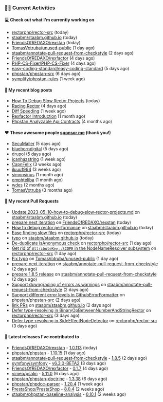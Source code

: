 ### 👨‍💻 Current Activities


#### 💻 Check out what I'm currently working on

- [rectorphp/rector-src](https://github.com/rectorphp/rector-src) (today)
- [staabm/staabm.github.io](https://github.com/staabm/staabm.github.io) (today)
- [FriendsOfREDAXO/rexstan](https://github.com/FriendsOfREDAXO/rexstan) (today)
- [TomasVotruba/unused-public](https://github.com/TomasVotruba/unused-public) (1 day ago)
- [staabm/annotate-pull-request-from-checkstyle](https://github.com/staabm/annotate-pull-request-from-checkstyle) (2 days ago)
- [FriendsOfREDAXO/rexfactor](https://github.com/FriendsOfREDAXO/rexfactor) (4 days ago)
- [PHP-CS-Fixer/PHP-CS-Fixer](https://github.com/PHP-CS-Fixer/PHP-CS-Fixer) (4 days ago)
- [easy-coding-standard/easy-coding-standard](https://github.com/easy-coding-standard/easy-coding-standard) (5 days ago)
- [phpstan/phpstan-src](https://github.com/phpstan/phpstan-src) (6 days ago)
- [symplify/phpstan-rules](https://github.com/symplify/phpstan-rules) (1 week ago)


#### 📜 My recent blog posts

- [How To Debug Slow Rector Projects](https://staabm.github.io/2023/05/10/how-to-debug-slow-rector-projects.html) (today)
- [Racing Rector](https://staabm.github.io/2023/05/06/racing-rector.html) (4 days ago)
- [Diff Speeding](https://staabm.github.io/2023/05/01/diff-speeding.html) (1 week ago)
- [Rexfactor Introduction](https://staabm.github.io/2023/04/09/rexfactor-introduction.html) (1 month ago)
- [Phpstan Analyzable Api Contracts](https://staabm.github.io/2022/12/29/phpstan-analyzable-api-contracts.html) (4 months ago)


#### ❤️ These awesome people [sponsor me](https://github.com/sponsors/staabm) (thank you!)

- [SecuMailer](https://github.com/SecuMailer) (5 days ago)
- [bluehorndigital](https://github.com/bluehorndigital) (5 days ago)
- [drupol](https://github.com/drupol) (5 days ago)
- [icanhazstring](https://github.com/icanhazstring) (1 week ago)
- [CapnFelix](https://github.com/CapnFelix) (3 weeks ago)
- [iluuu1994](https://github.com/iluuu1994) (3 weeks ago)
- [simonsinus](https://github.com/simonsinus) (1 month ago)
- [omphteliba](https://github.com/omphteliba) (1 month ago)
- [wdes](https://github.com/wdes) (2 months ago)
- [TomasVotruba](https://github.com/TomasVotruba) (3 months ago)


#### 🔨 My recent Pull Requests

- [Update 2023-05-10-how-to-debug-slow-rector-projects.md](https://github.com/staabm/staabm.github.io/pull/73) on [staabm/staabm.github.io](https://github.com/staabm/staabm.github.io) (today)
- [prepare next iteration](https://github.com/FriendsOfREDAXO/rexstan/pull/499) on [FriendsOfREDAXO/rexstan](https://github.com/FriendsOfREDAXO/rexstan) (today)
- [How to debug rector performance](https://github.com/staabm/staabm.github.io/pull/72) on [staabm/staabm.github.io](https://github.com/staabm/staabm.github.io) (today)
- [Ease finding slow files](https://github.com/rectorphp/rector-src/pull/3785) on [rectorphp/rector-src](https://github.com/rectorphp/rector-src) (today)
- [typo](https://github.com/staabm/staabm.github.io/pull/71) on [staabm/staabm.github.io](https://github.com/staabm/staabm.github.io) (today)
- [De-duplicate isAnonymous check](https://github.com/rectorphp/rector-src/pull/3782) on [rectorphp/rector-src](https://github.com/rectorphp/rector-src) (1 day ago)
- [Get rid of `AttributeKey::SCOPE` in the NodeNameResolver subsystem](https://github.com/rectorphp/rector-src/pull/3780) on [rectorphp/rector-src](https://github.com/rectorphp/rector-src) (1 day ago)
- [Fix typo](https://github.com/TomasVotruba/unused-public/pull/59) on [TomasVotruba/unused-public](https://github.com/TomasVotruba/unused-public) (1 day ago)
- [prepare next iteration](https://github.com/staabm/annotate-pull-request-from-checkstyle/pull/114) on [staabm/annotate-pull-request-from-checkstyle](https://github.com/staabm/annotate-pull-request-from-checkstyle) (2 days ago)
- [prepare 1.8.5 release](https://github.com/staabm/annotate-pull-request-from-checkstyle/pull/113) on [staabm/annotate-pull-request-from-checkstyle](https://github.com/staabm/annotate-pull-request-from-checkstyle) (2 days ago)
- [Support downgrading of errors as warnings](https://github.com/staabm/annotate-pull-request-from-checkstyle/pull/112) on [staabm/annotate-pull-request-from-checkstyle](https://github.com/staabm/annotate-pull-request-from-checkstyle) (2 days ago)
- [Support different error levels in GithubErrorFormatter](https://github.com/phpstan/phpstan-src/pull/2375) on [phpstan/phpstan-src](https://github.com/phpstan/phpstan-src) (2 days ago)
- [link PRs](https://github.com/staabm/staabm.github.io/pull/70) on [staabm/staabm.github.io](https://github.com/staabm/staabm.github.io) (2 days ago)
- [Defer type-resolving in BinaryOpBetweenNumberAndStringRector](https://github.com/rectorphp/rector-src/pull/3763) on [rectorphp/rector-src](https://github.com/rectorphp/rector-src) (3 days ago)
- [Defer type-resolving in SideEffectNodeDetector](https://github.com/rectorphp/rector-src/pull/3762) on [rectorphp/rector-src](https://github.com/rectorphp/rector-src) (3 days ago)


#### 🔭 Latest releases I've contributed to

- [FriendsOfREDAXO/rexstan](https://github.com/FriendsOfREDAXO/rexstan) - [1.0.113](https://github.com/FriendsOfREDAXO/rexstan/releases/tag/1.0.113) (today)
- [phpstan/phpstan](https://github.com/phpstan/phpstan) - [1.10.15](https://github.com/phpstan/phpstan/releases/tag/1.10.15) (1 day ago)
- [staabm/annotate-pull-request-from-checkstyle](https://github.com/staabm/annotate-pull-request-from-checkstyle) - [1.8.5](https://github.com/staabm/annotate-pull-request-from-checkstyle/releases/tag/1.8.5) (2 days ago)
- [symfony/symfony](https://github.com/symfony/symfony) - [v6.3.0-BETA2](https://github.com/symfony/symfony/releases/tag/v6.3.0-BETA2) (3 days ago)
- [FriendsOfREDAXO/rexfactor](https://github.com/FriendsOfREDAXO/rexfactor) - [0.1.7](https://github.com/FriendsOfREDAXO/rexfactor/releases/tag/0.1.7) (4 days ago)
- [vimeo/psalm](https://github.com/vimeo/psalm) - [5.11.0](https://github.com/vimeo/psalm/releases/tag/5.11.0) (6 days ago)
- [phpstan/phpstan-doctrine](https://github.com/phpstan/phpstan-doctrine) - [1.3.38](https://github.com/phpstan/phpstan-doctrine/releases/tag/1.3.38) (6 days ago)
- [phpstan/phpdoc-parser](https://github.com/phpstan/phpdoc-parser) - [1.20.4](https://github.com/phpstan/phpdoc-parser/releases/tag/1.20.4) (1 week ago)
- [PrestaShop/PrestaShop](https://github.com/PrestaShop/PrestaShop) - [8.0.4](https://github.com/PrestaShop/PrestaShop/releases/tag/8.0.4) (2 weeks ago)
- [staabm/phpstan-baseline-analysis](https://github.com/staabm/phpstan-baseline-analysis) - [0.10.1](https://github.com/staabm/phpstan-baseline-analysis/releases/tag/0.10.1) (2 weeks ago)
